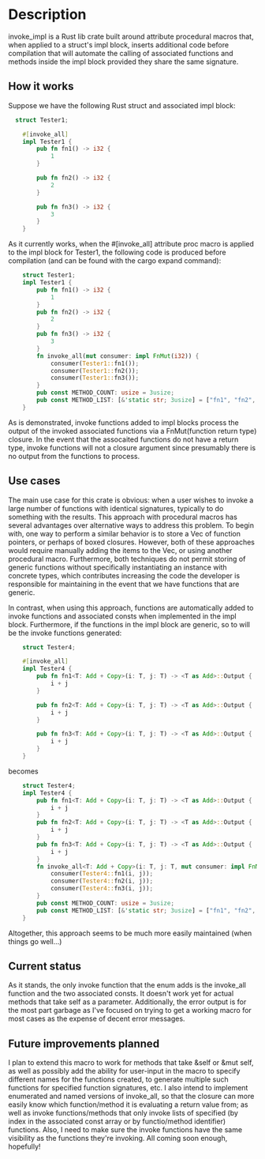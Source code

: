 # Description

invoke_impl is a Rust lib crate built around attribute procedural macros that, when applied to a struct's impl block, inserts additional code before compilation that will automate the calling of associated functions and methods inside the impl block provided they share the same signature. 

## How it works

Suppose we have the following Rust struct and associated impl block:

```Rust
  struct Tester1;

    #[invoke_all]
    impl Tester1 {
        pub fn fn1() -> i32 {
            1
        }

        pub fn fn2() -> i32 {
            2
        }

        pub fn fn3() -> i32 {
            3
        }
    }
```

As it currently works, when the #[invoke_all] attribute proc macro is applied to the impl block for Tester1, the following code is produced before compilation (and can be found with the cargo expand command):

```Rust
    struct Tester1;
    impl Tester1 {
        pub fn fn1() -> i32 {
            1
        }
        pub fn fn2() -> i32 {
            2
        }
        pub fn fn3() -> i32 {
            3
        }
        fn invoke_all(mut consumer: impl FnMut(i32)) {
            consumer(Tester1::fn1());
            consumer(Tester1::fn2());
            consumer(Tester1::fn3());
        }
        pub const METHOD_COUNT: usize = 3usize;
        pub const METHOD_LIST: [&'static str; 3usize] = ["fn1", "fn2", "fn3"];
    }
```

As is demonstrated, invoke functions added to impl blocks process the output of the invoked associated functions via a FnMut(function return type) closure. In the event that the assocaited functions do not have a return type, invoke functions will not a closure argument since presumably there is no output from the functions to process. 

## Use cases

The main use case for this crate is obvious: when a user wishes to invoke a large number of functions with identical signatures, typically to do something with the results. This approach with procedural macros has several advantages over alternative ways to address this problem. To begin with, one way to perform a similar behavior is to store a Vec of function pointers, or perhaps of boxed closures. However, both of these approaches would require manually adding the items to the Vec, or using another procedural macro. Furthermore, both techniques do not permit storing of generic functions without specifically instantiating an instance with concrete types, which contributes increasing the code the developer is responsible for maintaining in the event that we have functions that are generic. 

In contrast, when using this approach, functions are automatically added to invoke functions and associated consts when implemented in the impl block. Furthermore, if the functions in the impl block are generic, so to will be the invoke functions generated:

```Rust
    struct Tester4;

    #[invoke_all]
    impl Tester4 {
        pub fn fn1<T: Add + Copy>(i: T, j: T) -> <T as Add>::Output {
            i + j
        }

        pub fn fn2<T: Add + Copy>(i: T, j: T) -> <T as Add>::Output {
            i + j
        }

        pub fn fn3<T: Add + Copy>(i: T, j: T) -> <T as Add>::Output {
            i + j
        }
    }
```

becomes 

```Rust
    struct Tester4;
    impl Tester4 {
        pub fn fn1<T: Add + Copy>(i: T, j: T) -> <T as Add>::Output {
            i + j
        }
        pub fn fn2<T: Add + Copy>(i: T, j: T) -> <T as Add>::Output {
            i + j
        }
        pub fn fn3<T: Add + Copy>(i: T, j: T) -> <T as Add>::Output {
            i + j
        }
        fn invoke_all<T: Add + Copy>(i: T, j: T, mut consumer: impl FnMut(<T as Add>::Output)) {
            consumer(Tester4::fn1(i, j));
            consumer(Tester4::fn2(i, j));
            consumer(Tester4::fn3(i, j));
        }
        pub const METHOD_COUNT: usize = 3usize;
        pub const METHOD_LIST: [&'static str; 3usize] = ["fn1", "fn2", "fn3"];
    }
```

Altogether, this approach seems to be much more easily maintained (when things go well...)

## Current status

As it stands, the only invoke function that the enum adds is the invoke_all function and the two associated consts. It doesn't work yet for actual methods that take self as a parameter. Additionally, the error output is for the most part garbage as I've focused on trying to get a working macro for most cases as the expense of decent error messages. 

## Future improvements planned

I plan to extend this macro to work for methods that take &self or &mut self, as well as possibly add the ability for user-input in the macro to specify different names for the functions created, to generate multiple such functions for specified function signatures, etc. I also intend to implement enumerated and named versions of invoke_all, so that the closure can more easily know which function/method it is evaluating a return value from; as well as invoke functions/methods that only invoke lists of specified (by index in the associated const array or by functio/method identifier) functions. Also, I need to make sure the invoke functions have the same visibility as the functions they're invoking. All coming soon enough, hopefully!
